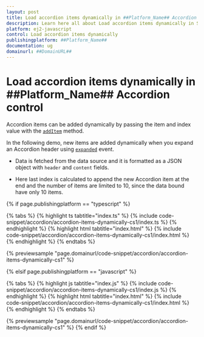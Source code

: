 ```yaml
---
layout: post
title: Load accordion items dynamically in ##Platform_Name## Accordion control | Syncfusion
description: Learn here all about Load accordion items dynamically in Syncfusion ##Platform_Name## Accordion control of Syncfusion Essential JS 2 and more.
platform: ej2-javascript
control: Load accordion items dynamically 
publishingplatform: ##Platform_Name##
documentation: ug
domainurl: ##DomainURL##
---
```


# Load accordion items dynamically in ##Platform_Name## Accordion control

Accordion items can be added dynamically by passing the item and index value with the [`addItem`](../../api/accordion#additem) method.

In the following demo, new items are added dynamically when you expand an Accordion header using [`expanded`](../../api/accordion#expanded) event.

* Data is fetched from the data source and it is formatted as a JSON object with `header` and `content` fields.

* Here last index is calculated to append the new Accordion item at the end and the number of items are limited to 10, since the data bound have only 10 items.

{% if page.publishingplatform == "typescript" %}

 {% tabs %}
{% highlight ts tabtitle="index.ts" %}
{% include code-snippet/accordion/accordion-items-dynamically-cs1/index.ts %}
{% endhighlight %}
{% highlight html tabtitle="index.html" %}
{% include code-snippet/accordion/accordion-items-dynamically-cs1/index.html %}
{% endhighlight %}
{% endtabs %}
        
{% previewsample "page.domainurl/code-snippet/accordion/accordion-items-dynamically-cs1" %}

{% elsif page.publishingplatform == "javascript" %}

{% tabs %}
{% highlight js tabtitle="index.js" %}
{% include code-snippet/accordion/accordion-items-dynamically-cs1/index.js %}
{% endhighlight %}
{% highlight html tabtitle="index.html" %}
{% include code-snippet/accordion/accordion-items-dynamically-cs1/index.html %}
{% endhighlight %}
{% endtabs %}

{% previewsample "page.domainurl/code-snippet/accordion/accordion-items-dynamically-cs1" %}
{% endif %}
